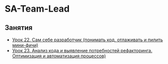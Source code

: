 # SA-Team-Lead

## Занятия
- [Урок 22. Сам себе разработчик (понимать код, отлаживать и пилить мини-фичи)](lessons/lesson.22/)
- [Урок 23. Анализ кода и выявление потребностей рефакторинга. Оптимизация и автоматизация процессов)](lessons/lesson.23/)